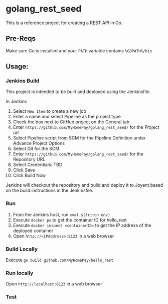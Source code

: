 # golang_rest_seed
This is a reference project for creating a REST API in Go.

## Pre-Reqs
Make sure Go is installed and your `PATH` variable contains `%GOPATH%/bin`

## Usage:

### Jenkins Build
This project is intended to be built and deployed using the Jenkinsfile.

In Jenkins
1.  Select `New Item` to create a new job
2.  Enter a name and select Pipeline as the project type
3.  Check the box next to GitHub project on the General tab
4.  Enter `https://github.com/MyHomePay/golang_rest_seed/` for the Project url
5.  Select Pipeline script from SCM for the Pipeline Definition under Advance Project Options
6.  Select Git for the SCM
7.  Enter `https://github.com/MyHomePay/golang_rest_seed/` for the Repository URL
8.  Select Credentials: TBD
9.  Click Save
10. Click Build Now

Jenkins will checkout the repository and build and deploy it to Joyent based on the build instructions in the Jenkinsfile.

### Run
1. From the Jenkins host, run `eval $(triton env)`
2. Execute `docker ps` to get the container ID for hello_rest
3. Execute `docker inspect <containerID>` to get the IP address of the deployed container
4. Open `http://<IPAddress>:8123` in a web browser

### Build Locally
Execute `go build github.com/MyHomePay/hello_rest`

### Run locally
Open `http://localhost:8123` in a web browser

### Test




